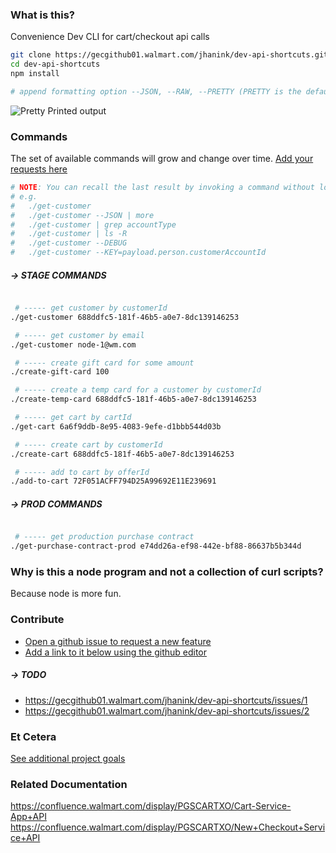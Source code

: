 ### What is this?

Convenience Dev CLI for cart/checkout api calls

```sh
git clone https://gecgithub01.walmart.com/jhanink/dev-api-shortcuts.git
cd dev-api-shortcuts
npm install
```
```sh
# append formatting option --JSON, --RAW, --PRETTY (PRETTY is the default)
```

![Pretty Printed output](https://gecgithub01.walmart.com/jhanink/dev-api-shortcuts/blob/master/assets/api-shortcuts-jh1.png?raw=true)


### Commands

The set of available commands will grow and change over time. [Add your requests here](https://gecgithub01.walmart.com/jhanink/dev-api-shortcuts/issues)

```sh
# NOTE: You can recall the last result by invoking a command without lookup parameters.
# e.g.
#   ./get-customer
#   ./get-customer --JSON | more
#   ./get-customer | grep accountType
#   ./get-customer | ls -R
#   ./get-customer --DEBUG
#   ./get-customer --KEY=payload.person.customerAccountId
```

##### → STAGE COMMANDS

```sh

 # ----- get customer by customerId
./get-customer 688ddfc5-181f-46b5-a0e7-8dc139146253

 # ----- get customer by email
./get-customer node-1@wm.com

 # ----- create gift card for some amount
./create-gift-card 100

 # ----- create a temp card for a customer by customerId
./create-temp-card 688ddfc5-181f-46b5-a0e7-8dc139146253

 # ----- get cart by cartId
./get-cart 6a6f9ddb-8e95-4083-9efe-d1bbb544d03b

 # ----- create cart by customerId
./create-cart 688ddfc5-181f-46b5-a0e7-8dc139146253

 # ----- add to cart by offerId
./add-to-cart 72F051ACFF794D25A99692E11E239691
```

##### → PROD COMMANDS

```sh

 # ----- get production purchase contract 
./get-purchase-contract-prod e74dd26a-ef98-442e-bf88-86637b5b344d
```



### Why is this a node program and not a collection of curl scripts?

Because node is more fun.



### Contribute

* [Open a github issue to request a new feature](https://gecgithub01.walmart.com/jhanink/dev-api-shortcuts/issues)
* [Add a link to it below using the github editor](https://gecgithub01.walmart.com/jhanink/dev-api-shortcuts/edit/master/README.md)

##### → TODO

* https://gecgithub01.walmart.com/jhanink/dev-api-shortcuts/issues/1
* https://gecgithub01.walmart.com/jhanink/dev-api-shortcuts/issues/2


### Et Cetera

[See additional project goals](project-goals.md)


### Related Documentation

https://confluence.walmart.com/display/PGSCARTXO/Cart-Service-App+API
https://confluence.walmart.com/display/PGSCARTXO/New+Checkout+Service+API

